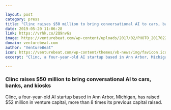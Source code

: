 ```yaml
---

layout: post
category: press
title: "Clinc raises $50 million to bring conversational AI to cars, banks, and kiosks"
date: 2019-05-20 11:06:28
link: https://vrhk.co/2Q9nvGs
image: https://venturebeat.com/wp-content/uploads/2017/02/PHOTO_20170222_111835.jpg?w=1200&strip=all
domain: venturebeat.com
author: "VentureBeat"
icon: https://venturebeat.com/wp-content/themes/vb-news/img/favicon.ico
excerpt: "Clinc, a four-year-old AI startup based in Ann Arbor, Michigan, has raised $52 million in venture capital, more than 8 times its previous capital raised."

---
```


### Clinc raises $50 million to bring conversational AI to cars, banks, and kiosks

Clinc, a four-year-old AI startup based in Ann Arbor, Michigan, has raised $52 million in venture capital, more than 8 times its previous capital raised.